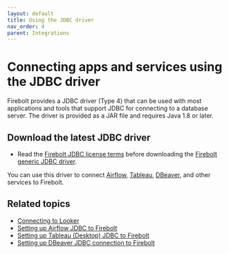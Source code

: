 ```yaml
---
layout: default
title: Using the JDBC driver
nav_order: 4
parent: Integrations
---
```


# Connecting apps and services using the JDBC driver

Firebolt provides a JDBC driver (Type 4) that can be used with most applications and tools that support JDBC for connecting to a database server. The driver is provided as a JAR file and requires Java 1.8 or later.

## Download the latest JDBC driver

* Read the [Firebolt JDBC license terms](https://firebolt-publishing-public.s3.amazonaws.com/repo/jdbc/License.pdf) before downloading the [Firebolt generic JDBC driver](https://firebolt-publishing-public.s3.amazonaws.com/repo/jdbc/firebolt-jdbc-1.18-jar-with-dependencies.jar).

You can use this driver to connect [Airflow](other-integrations/setting-up-airflow-jdbc-to-firebolt.md), [Tableau](business-intelligence/setting-up-tableau-desktop-jdbc-to-firebolt.md), [DBeaver](other-integrations/setting-up-dbeaver-jdbc-connection-to-firebolt.md), and other services to Firebolt.

## Related topics

* [Connecting to Looker](business-intelligence/connecting-to-looker.md)
* [Setting up Airflow JDBC to Firebolt](other-integrations/setting-up-airflow-jdbc-to-firebolt.md)
* [Setting up Tableau (Desktop) JDBC to Firebolt](business-intelligence/setting-up-tableau-desktop-jdbc-to-firebolt.md)
* [Setting up DBeaver JDBC connection to Firebolt](other-integrations/setting-up-dbeaver-jdbc-connection-to-firebolt.md)
